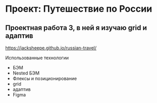 # Проект: Путешествие по России

## Проектная работа 3, в ней я изучаю grid и адаптив
https://jacksheepe.github.io/russian-travel/

Использованные технологии

- БЭМ
- Nested БЭМ
- Флексы и позиционирование
- grid
- адаптив
- Figma



